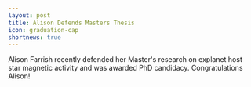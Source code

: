 ```yaml
---
layout: post
title: Alison Defends Masters Thesis
icon: graduation-cap
shortnews: true
---
```

Alison Farrish recently defended her Master's research on explanet host star magnetic activity and was awarded PhD candidacy. Congratulations Alison!
